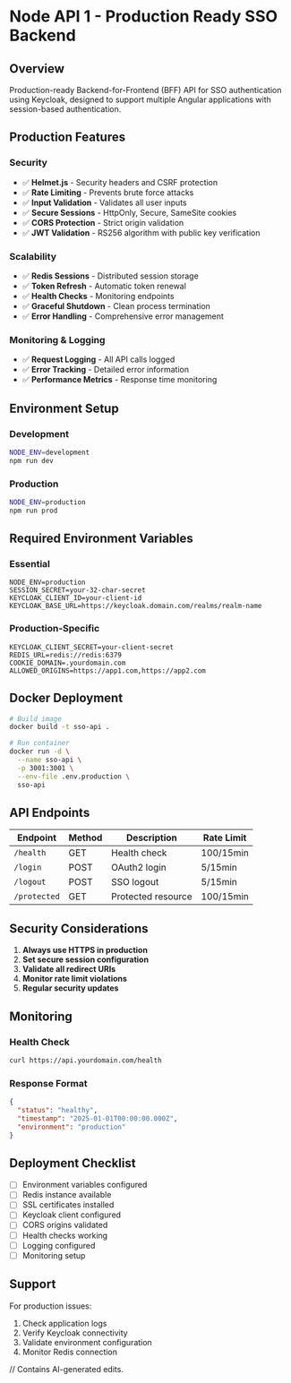 # Node API 1 - Production Ready SSO Backend

## Overview

Production-ready Backend-for-Frontend (BFF) API for SSO authentication using Keycloak, designed to support multiple Angular applications with session-based authentication.

## Production Features

### Security

- ✅ **Helmet.js** - Security headers and CSRF protection
- ✅ **Rate Limiting** - Prevents brute force attacks
- ✅ **Input Validation** - Validates all user inputs
- ✅ **Secure Sessions** - HttpOnly, Secure, SameSite cookies
- ✅ **CORS Protection** - Strict origin validation
- ✅ **JWT Validation** - RS256 algorithm with public key verification

### Scalability

- ✅ **Redis Sessions** - Distributed session storage
- ✅ **Token Refresh** - Automatic token renewal
- ✅ **Health Checks** - Monitoring endpoints
- ✅ **Graceful Shutdown** - Clean process termination
- ✅ **Error Handling** - Comprehensive error management

### Monitoring & Logging

- ✅ **Request Logging** - All API calls logged
- ✅ **Error Tracking** - Detailed error information
- ✅ **Performance Metrics** - Response time monitoring

## Environment Setup

### Development

```bash
NODE_ENV=development
npm run dev
```

### Production

```bash
NODE_ENV=production
npm run prod
```

## Required Environment Variables

### Essential

```env
NODE_ENV=production
SESSION_SECRET=your-32-char-secret
KEYCLOAK_CLIENT_ID=your-client-id
KEYCLOAK_BASE_URL=https://keycloak.domain.com/realms/realm-name
```

### Production-Specific

```env
KEYCLOAK_CLIENT_SECRET=your-client-secret
REDIS_URL=redis://redis:6379
COOKIE_DOMAIN=.yourdomain.com
ALLOWED_ORIGINS=https://app1.com,https://app2.com
```

## Docker Deployment

```bash
# Build image
docker build -t sso-api .

# Run container
docker run -d \
  --name sso-api \
  -p 3001:3001 \
  --env-file .env.production \
  sso-api
```

## API Endpoints

| Endpoint     | Method | Description        | Rate Limit |
| ------------ | ------ | ------------------ | ---------- |
| `/health`    | GET    | Health check       | 100/15min  |
| `/login`     | POST   | OAuth2 login       | 5/15min    |
| `/logout`    | POST   | SSO logout         | 5/15min    |
| `/protected` | GET    | Protected resource | 100/15min  |

## Security Considerations

1. **Always use HTTPS in production**
2. **Set secure session configuration**
3. **Validate all redirect URIs**
4. **Monitor rate limit violations**
5. **Regular security updates**

## Monitoring

### Health Check

```bash
curl https://api.yourdomain.com/health
```

### Response Format

```json
{
  "status": "healthy",
  "timestamp": "2025-01-01T00:00:00.000Z",
  "environment": "production"
}
```

## Deployment Checklist

- [ ] Environment variables configured
- [ ] Redis instance available
- [ ] SSL certificates installed
- [ ] Keycloak client configured
- [ ] CORS origins validated
- [ ] Health checks working
- [ ] Logging configured
- [ ] Monitoring setup

## Support

For production issues:

1. Check application logs
2. Verify Keycloak connectivity
3. Validate environment configuration
4. Monitor Redis connection

// Contains AI-generated edits.

